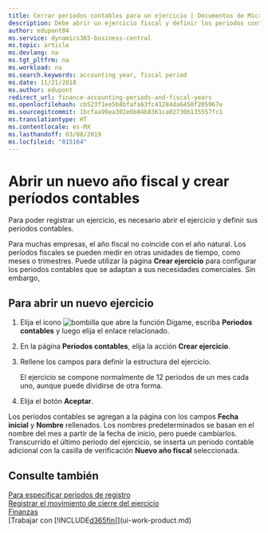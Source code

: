 ```yaml
---
title: Cerrar periodos contables para un ejercicio | Documentos de Microsoft
description: Debe abrir un ejercicio fiscal y definir los periodos contables para poder registrar un ejercicio.
author: edupont04
ms.service: dynamics365-business-central
ms.topic: article
ms.devlang: na
ms.tgt_pltfrm: na
ms.workload: na
ms.search.keywords: accounting year, fiscal period
ms.date: 11/21/2018
ms.author: edupont
redirect_url: finance-accounting-periods-and-fiscal-years
ms.openlocfilehash: cb523f1ee5b8bfafa63fc41284da6450f205967e
ms.sourcegitcommit: 1bcfaa99ea302e6b84b8361ca02730b135557fc1
ms.translationtype: HT
ms.contentlocale: es-MX
ms.lasthandoff: 03/08/2019
ms.locfileid: "815164"
---
```

# <a name="open-a-new-fiscal-year-and-create-accounting-periods"></a>Abrir un nuevo año fiscal y crear períodos contables
Para poder registrar un ejercicio, es necesario abrir el ejercicio y definir sus periodos contables.  

Para muchas empresas, el año fiscal no coincide con el año natural. Los períodos fiscales se pueden medir en otras unidades de tiempo, como meses o trimestres. Puede utilizar la página **Crear ejercicio** para configurar los periodos contables que se adaptan a sus necesidades comerciales. Sin embargo,   

## <a name="to-open-a-new-fiscal-year"></a>Para abrir un nuevo ejercicio
1. Elija el icono ![bombilla que abre la función Dígame](media/ui-search/search_small.png "Dígame que desea hacer"), escriba **Periodos contables** y luego elija el enlace relacionado.
2. En la página **Periodos contables**, elija la acción **Crear ejercicio**.
3. Rellene los campos para definir la estructura del ejercicio.

    El ejercicio se compone normalmente de 12 periodos de un mes cada uno, aunque puede dividirse de otra forma.
4. Elija el botón **Aceptar**.

Los períodos contables se agregan a la página con los campos **Fecha inicial** y **Nombre** rellenados. Los nombres predeterminados se basan en el nombre del mes a partir de la fecha de inicio, pero puede cambiarlos. Transcurrido el último periodo del ejercicio, se inserta un periodo contable adicional con la casilla de verificación **Nuevo año fiscal** seleccionada.  


## <a name="see-also"></a>Consulte también
[Para especificar periodos de registro](finance-how-specify-posting-periods.md)  
[Registrar el movimiento de cierre del ejercicio](year-how-post-year-end-close-entry.md)  
[Finanzas](finance.md)  
[Trabajar con [!INCLUDE[d365fin](includes/d365fin_md.md)]](ui-work-product.md)
